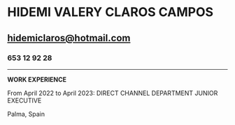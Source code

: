 # **HIDEMI VALERY CLAROS CAMPOS**


## **hidemiclaros@hotmail.com**


### 653 12 92 28


****************************************************************************************************

**WORK EXPERIENCE**


From April 2022 to April 2023: DIRECT CHANNEL DEPARTMENT JUNIOR EXECUTIVE     


Palma, Spain

